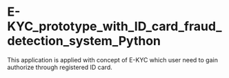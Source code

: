 # E-KYC_prototype_with_ID_card_fraud_detection_system_Python
This application is applied with concept of E-KYC which user need to gain authorize through registered ID card.
